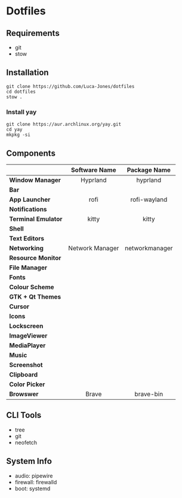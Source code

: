 # Dotfiles

## Requirements

- git
- stow

## Installation

```
git clone https://github.com/Luca-Jones/dotfiles
cd dotfiles
stow .
```

### Install yay

```
git clone https://aur.archlinux.org/yay.git
cd yay
mkpkg -si
```

## Components
|                           | Software Name                 | Package Name  |
|:--------------------------|:-----------------------------:|:-------------:|
| **Window Manager**        | Hyprland                      | hyprland      |
| **Bar**                   |                               |               |
| **App Launcher**          | rofi                          | rofi-wayland  |
| **Notifications**         |                               |               |
| **Terminal Emulator**     | kitty                         | kitty         |
| **Shell**                 |                               |               | 
| **Text Editors**          |                               |               |
| **Networking**            | Network Manager               |networkmanager |
| **Resource Monitor**      |                               |               |
| **File Manager**          |                               |               |
| **Fonts**                 |                               |               |
| **Colour Scheme**         |                               |               |
| **GTK + Qt Themes**       |                               |               |
| **Cursor**                |                               |               |
| **Icons**                 |                               |               |
| **Lockscreen**            |                               |               |
| **ImageViewer**           |                               |               |
| **MediaPlayer**           |                               |               |
| **Music**                 |                               |               |
| **Screenshot**            |                               |               |
| **Clipboard**             |                               |               |
| **Color Picker**          |                               |               |
| **Browswer**              | Brave                         | brave-bin     |

## CLI Tools
- tree
- git
- neofetch

## System Info
- audio: pipewire
- firewall: firewalld
- boot: systemd
